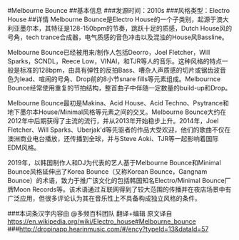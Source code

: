 #Melbourne Bounce
##基本信息
###发源时间：2010s
###风格类型：Electro House
##详情
Melbourne Bounce是Electro
House的一个子类别，起源于澳大利亚墨尔本，其特征是128-150bpm的节奏，跳跃十足的质感，Dutch House风的号角，tech
trance合成器，电气质感的音色冲击以及混浊的House风Bassline。



Melbourne Bounce已经被用来/制作人包括Deorro，Joel Fletcher，Will Sparks，SCNDL，Reece
Low，VINAI，和TJR等人的音乐。这种风格的特点一般是标准的128bpm，由具有弹性的反拍Bass、嘈杂人声质感的切片或锯齿波音色为lead、喧闹的号角、Drop前的8小节snare
fills等元素组成。Melbournce Bounce经常使用重复的节拍结构，整首曲子中伴随一定数量的build-up和Drop。



Melbourne Bounce最初是Makina、Acid House、Acid
Techno、Psytrance和地下墨尔本House/Minimal风格等元素之间的交叉。Melbourne
Bounce大约在2012年中后期获得了主流的流行，并从2013年开始稳步上升。2014年，Joel Fletcher、Will
Sparks、Uberjak'd等先驱者的作品大受欢迎，他们的歌曲不仅在澳洲商业电台播放，还传播到全球，并与Steve
Aoki、TJR等一起影响着国际EDM风格。



2019年，以韩国制作人和DJ为代表的艺人基于Melbourne Bounce和Minimal Bounce风格延伸出了Korea
Bounce（又称Korean Bounce，Gangnam Bounce）的术语，致力于推广该文化的包括韩国知名Electro/Minimal
Bounce厂牌Moon
Records等。该术语通过互联网得到了较大范围的传播并在夜店场景中有广泛应用，但很多评论认为其在音乐性上不具备构成独立风格的条件。

###本词条汉字内容由 @多频百科团队 翻译+编辑
原文译自 https://en.wikipedia.org/wiki/Electro_house#Melbourne_bounce
###http://dropinapp.hearinmusic.com/#/ency?typeId=13&dataId=57
